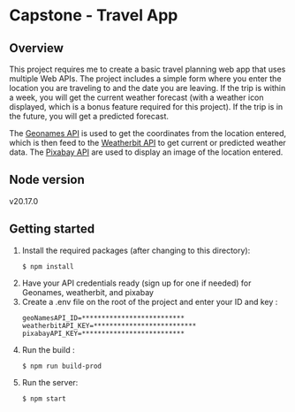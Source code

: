 # Capstone - Travel App

## Overview

This project requires me to create a basic travel planning web app that uses multiple Web APIs. The project includes a simple form where you enter the location you are traveling to and the date you are leaving. If the trip is within a week, you will get the current weather forecast (with a weather icon displayed, which is a bonus feature required for this project). If the trip is in the future, you will get a predicted forecast. 

The [Geonames API](http://www.geonames.org/export/web-services.html) is used to get the coordinates from the location entered, which is then feed to the [Weatherbit API](https://www.weatherbit.io/api) to get current or predicted weather data. The [Pixabay API](https://pixabay.com/api/docs/) are used to display an image of the location entered.
## Node version
 v20.17.0
## Getting started
1. Install the required packages (after changing to this directory): 
    ```
    $ npm install
    ```
2. Have your API credentials ready (sign up for one if needed) for Geonames, weatherbit, and pixabay
3. Create a .env file on the root of the project and enter your ID and key :
    ```
    geoNamesAPI_ID=**************************
    weatherbitAPI_KEY=**************************
    pixabayAPI_KEY=**************************
    ```
4. Run the build : 
    ```
    $ npm run build-prod
    ```
5. Run the server:
    ```
    $ npm start
    ```